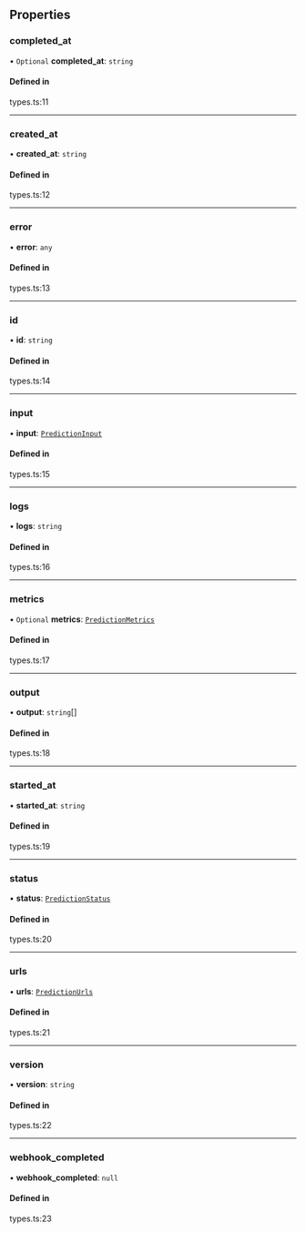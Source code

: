 ## Properties

### completed\_at

• `Optional` **completed\_at**: `string`

#### Defined in

types.ts:11

___

### created\_at

• **created\_at**: `string`

#### Defined in

types.ts:12

___

### error

• **error**: `any`

#### Defined in

types.ts:13

___

### id

• **id**: `string`

#### Defined in

types.ts:14

___

### input

• **input**: [`PredictionInput`](PredictionInput.md)

#### Defined in

types.ts:15

___

### logs

• **logs**: `string`

#### Defined in

types.ts:16

___

### metrics

• `Optional` **metrics**: [`PredictionMetrics`](PredictionMetrics.md)

#### Defined in

types.ts:17

___

### output

• **output**: `string`[]

#### Defined in

types.ts:18

___

### started\_at

• **started\_at**: `string`

#### Defined in

types.ts:19

___

### status

• **status**: [`PredictionStatus`](../modules.md#predictionstatus)

#### Defined in

types.ts:20

___

### urls

• **urls**: [`PredictionUrls`](PredictionUrls.md)

#### Defined in

types.ts:21

___

### version

• **version**: `string`

#### Defined in

types.ts:22

___

### webhook\_completed

• **webhook\_completed**: ``null``

#### Defined in

types.ts:23
